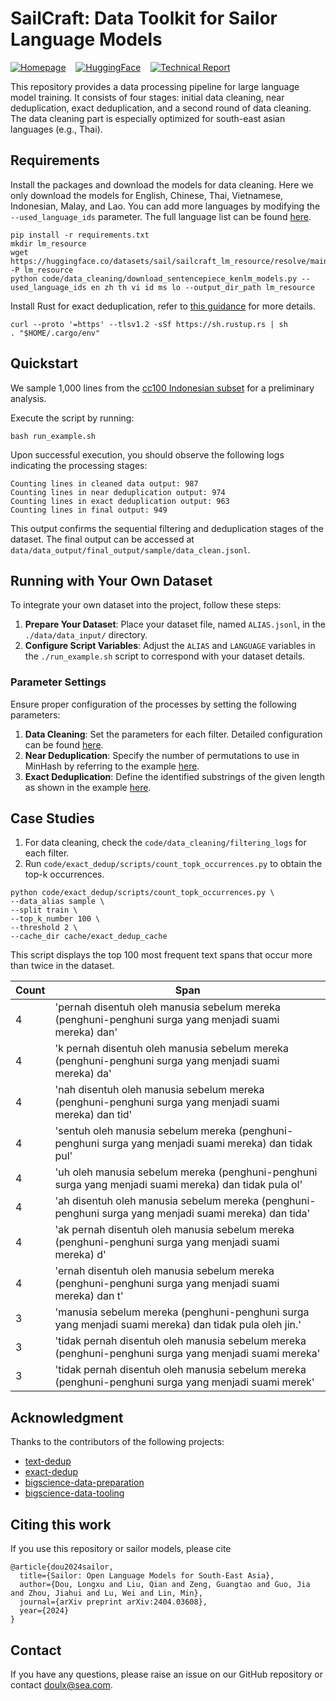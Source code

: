 # SailCraft: Data Toolkit for Sailor Language Models

[![Homepage](https://img.shields.io/badge/🏠-Homepage-3C47EB.svg)](https://sailorllm.github.io/) &nbsp;&nbsp; [![HuggingFace](https://img.shields.io/badge/🤗-HuggingFace-E87948.svg)](https://huggingface.co/sail/Sailor-7B) &nbsp;&nbsp; [![Technical Report](https://img.shields.io/badge/arXiv-2404.03608-b31b1b.svg)](https://arxiv.org/pdf/2404.03608.pdf)


This repository provides a data processing pipeline for large language model training. 
It consists of four stages: initial data cleaning, near deduplication, exact deduplication, and a second round of data cleaning.
The data cleaning part is especially optimized for south-east asian languages (e.g., Thai).

## Requirements

Install the packages and download the models for data cleaning. Here we only download the models for English, Chinese, Thai, Vietnamese, Indonesian, Malay, and Lao. You can add more languages by modifying the `--used_language_ids` parameter. The full language list can be found [here](data_cleaning/languages_id.py).

```
pip install -r requirements.txt
mkdir lm_resource
wget https://huggingface.co/datasets/sail/sailcraft_lm_resource/resolve/main/lid.176.bin -P lm_resource
python code/data_cleaning/download_sentencepiece_kenlm_models.py --used_language_ids en zh th vi id ms lo --output_dir_path lm_resource
```

Install Rust for exact deduplication, refer to [this guidance](https://github.com/google-research/deduplicate-text-datasets#installing) for more details.

```
curl --proto '=https' --tlsv1.2 -sSf https://sh.rustup.rs | sh
. "$HOME/.cargo/env"
```

## Quickstart

We sample 1,000 lines from the [cc100 Indonesian subset](https://data.statmt.org/cc-100/) for a preliminary analysis.

Execute the script by running:
```
bash run_example.sh
```

Upon successful execution, you should observe the following logs indicating the processing stages:

```
Counting lines in cleaned data output: 987
Counting lines in near deduplication output: 974
Counting lines in exact deduplication output: 963
Counting lines in final output: 949
```

This output confirms the sequential filtering and deduplication stages of the dataset.
The final output can be accessed at `data/data_output/final_output/sample/data_clean.jsonl`.

## Running with Your Own Dataset

To integrate your own dataset into the project, follow these steps:

1. **Prepare Your Dataset**: Place your dataset file, named `ALIAS.jsonl`, in the `./data/data_input/` directory.
2. **Configure Script Variables**: Adjust the `ALIAS` and `LANGUAGE` variables in the `./run_example.sh` script to correspond with your dataset details.

### Parameter Settings
Ensure proper configuration of the processes by setting the following parameters:

1. **Data Cleaning**: Set the parameters for each filter. Detailed configuration can be found [here](https://github.com/sail-sg/sailcraft/blob/main/code/data_cleaning/parameters_filtering.py).
2. **Near Deduplication**: Specify the number of permutations to use in MinHash by referring to the example [here](https://github.com/sail-sg/sailcraft/blob/c98a10458a92514d9922fa01a5f3ede631c546ac/code/near_dedup/run_example.sh#L22).
3. **Exact Deduplication**: Define the identified substrings of the given length as shown in the example [here](https://github.com/sail-sg/sailcraft/blob/c98a10458a92514d9922fa01a5f3ede631c546ac/code/exact_dedup/run_example.sh#L18).


## Case Studies

1. For data cleaning, check the `code/data_cleaning/filtering_logs` for each filter.
2. Run `code/exact_dedup/scripts/count_topk_occurrences.py` to obtain the top-k occurrences.

```shell
python code/exact_dedup/scripts/count_topk_occurrences.py \
--data_alias sample \
--split train \
--top_k_number 100 \
--threshold 2 \
--cache_dir cache/exact_dedup_cache
```

This script displays the top 100 most frequent text spans that occur more than twice in the dataset.

| Count | Span |
|-------|---------------------------------------------------------------------------------------------------|
| 4 | 'pernah disentuh oleh manusia sebelum mereka (penghuni-penghuni surga yang menjadi suami mereka) dan' |
| 4 | 'k pernah disentuh oleh manusia sebelum mereka (penghuni-penghuni surga yang menjadi suami mereka) da' |
| 4 | 'nah disentuh oleh manusia sebelum mereka (penghuni-penghuni surga yang menjadi suami mereka) dan tid' |
| 4 | 'sentuh oleh manusia sebelum mereka (penghuni-penghuni surga yang menjadi suami mereka) dan tidak pul' |
| 4 | 'uh oleh manusia sebelum mereka (penghuni-penghuni surga yang menjadi suami mereka) dan tidak pula ol' |
| 4 | 'ah disentuh oleh manusia sebelum mereka (penghuni-penghuni surga yang menjadi suami mereka) dan tida' |
| 4 | 'ak pernah disentuh oleh manusia sebelum mereka (penghuni-penghuni surga yang menjadi suami mereka) d' |
| 4 | 'ernah disentuh oleh manusia sebelum mereka (penghuni-penghuni surga yang menjadi suami mereka) dan t' |
| 3 | 'manusia sebelum mereka (penghuni-penghuni surga yang menjadi suami mereka) dan tidak pula oleh jin.' |
| 3 | 'tidak pernah disentuh oleh manusia sebelum mereka (penghuni-penghuni surga yang menjadi suami mereka' |
| 3 | 'tidak pernah disentuh oleh manusia sebelum mereka (penghuni-penghuni surga yang menjadi suami merek' |

## Acknowledgment

Thanks to the contributors of the following projects:

- [text-dedup](https://github.com/ChenghaoMou/text-dedup)
- [exact-dedup](https://github.com/google-research/deduplicate-text-datasets)
- [bigscience-data-preparation](https://github.com/bigscience-workshop/data-preparation)
- [bigscience-data-tooling](https://github.com/bigscience-workshop/data_tooling)

## Citing this work

If you use this repository or sailor models, please cite

```
@article{dou2024sailor,
  title={Sailor: Open Language Models for South-East Asia},
  author={Dou, Longxu and Liu, Qian and Zeng, Guangtao and Guo, Jia and Zhou, Jiahui and Lu, Wei and Lin, Min},
  journal={arXiv preprint arXiv:2404.03608},
  year={2024}
}
```

## Contact

If you have any questions, please raise an issue on our GitHub repository or contact <a href="mailto:doulx@sea.com">doulx@sea.com</a>.
